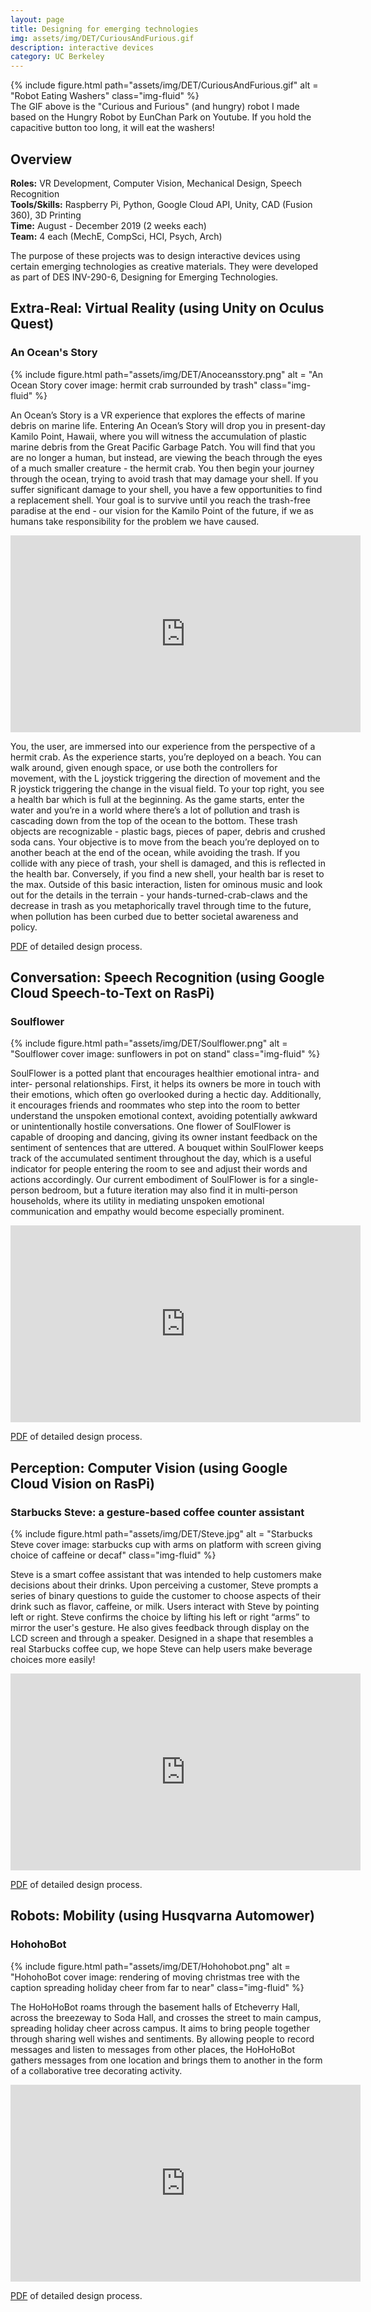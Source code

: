 ```yaml
---
layout: page
title: Designing for emerging technologies
img: assets/img/DET/CuriousAndFurious.gif
description: interactive devices
category: UC Berkeley
---
```

<div class="row">
    <div class="col-sm mt-3 mt-md-0">
        {% include figure.html path="assets/img/DET/CuriousAndFurious.gif" alt = "Robot Eating Washers" class="img-fluid" %}
    </div>
</div>
<div class="caption">
    The GIF above is the "Curious and Furious" (and hungry) robot I made based on the Hungry Robot by EunChan Park on Youtube. If you hold the capacitive button too long, it will eat the washers!
</div>

## Overview
**Roles:** VR Development, Computer Vision, Mechanical Design,  Speech Recognition  
**Tools/Skills:** Raspberry Pi, Python, Google Cloud API, Unity, CAD (Fusion 360), 3D Printing   
**Time:** August - December 2019 (2 weeks  each)  
**Team:** 4 each (MechE, CompSci, HCI, Psych, Arch) 

The purpose of these projects was to design interactive devices using certain emerging technologies as creative materials. They were developed as part of DES INV-290-6, Designing for Emerging Technologies.

## Extra-Real: Virtual Reality (using Unity on Oculus Quest)
### **An Ocean's Story** 
<div class="row">
    <div class="col-sm mt-3 mt-md-0">
        {% include figure.html path="assets/img/DET/Anoceansstory.png" alt = "An Ocean Story cover image: hermit crab surrounded by trash" class="img-fluid" %}
    </div>
</div>

An Ocean’s Story is a VR experience that explores the effects of marine debris on marine life. 
Entering An Ocean’s Story will drop you in present-day Kamilo Point, Hawaii, where you will witness the accumulation 
of plastic marine debris from the Great Pacific Garbage Patch. You will find that you are no longer a human, 
but instead, are viewing the beach through the eyes of a much smaller creature - the hermit crab. 
You then begin your journey through the ocean, trying to avoid trash that may damage your shell. 
If you suffer significant damage to your shell, you have a few opportunities to find a replacement shell. 
Your goal is to survive until you reach the trash-free paradise at the end - our vision for the Kamilo Point of the future, 
if we as humans take responsibility for the problem we have caused. 

<iframe width="560" height="315" src="https://www.youtube.com/embed/CKMGqEr92SU" frameborder="0" allow="accelerometer; autoplay; encrypted-media; gyroscope; picture-in-picture" allowfullscreen></iframe>

You, the user, are immersed into our experience from the perspective of a hermit crab. As the experience starts, 
you’re deployed on a beach. You can walk around, given enough space, or use both the controllers 
for movement, with the L joystick triggering the direction of movement and the R joystick triggering the change in the visual field. 
To your top right, you see a health bar which is full at the beginning. As the game starts, enter the water and you’re in a world where 
there’s a lot of pollution and trash is cascading down from the top of the ocean to the bottom. These trash objects are recognizable - plastic 
bags, pieces of paper, debris and crushed soda cans. Your objective is to move from the beach you’re deployed on to another beach 
at the end of the ocean, while avoiding the trash. If you collide with any piece of trash, your shell is damaged, 
and this is reflected in the health bar. Conversely, if you find a new shell, your health bar is reset to the max. 
Outside of this basic interaction, listen for ominous music and look out for the details in the terrain - 
your hands-turned-crab-claws and the decrease in trash as you metaphorically travel through time to the future, 
when pollution has been curbed due to better societal awareness and policy.

<a href="/assets/pdf/PROJ03_Process.pdf">PDF</a> of detailed design process.

## Conversation: Speech Recognition (using Google Cloud Speech-to-Text on RasPi)
### **Soulflower**
<div class="row">
    <div class="col-sm mt-3 mt-md-0">
        {% include figure.html path="assets/img/DET/Soulflower.png" alt = "Soulflower cover image: sunflowers in pot on stand" class="img-fluid" %}
    </div>
</div>

SoulFlower is a potted plant that encourages healthier emotional intra- and inter- personal relationships. 
First, it helps its owners be more in touch with their emotions, which often go overlooked during a hectic day. 
Additionally, it encourages friends and roommates who step into the room to better understand the unspoken 
emotional context, avoiding potentially awkward or unintentionally hostile conversations. One flower of SoulFlower 
is capable of drooping and dancing, giving its owner instant feedback on the sentiment of sentences that are uttered. 
A bouquet within SoulFlower keeps track of the accumulated sentiment throughout the day, which is a useful indicator 
for people entering the room to see and adjust their words and actions accordingly. Our current embodiment of SoulFlower 
is for a single-person bedroom, but a future iteration may also find it in multi-person households, where its utility 
in mediating unspoken emotional communication and empathy would become especially prominent.

<iframe width="560" height="315" src="https://www.youtube.com/embed/jrJ6WAsjsq0" frameborder="0" allow="accelerometer; autoplay; encrypted-media; gyroscope; picture-in-picture" allowfullscreen></iframe>

<a href="/assets/pdf/PROJ02_Process.pdf">PDF</a> of detailed design process.

## Perception: Computer Vision (using Google Cloud Vision on RasPi)
### **Starbucks Steve: a gesture-based coffee counter assistant** 
<div class="row">
    <div class="col-sm mt-3 mt-md-0">
        {% include figure.html path="assets/img/DET/Steve.jpg" alt = "Starbucks Steve cover image: starbucks cup with arms on platform with screen giving choice of caffeine or decaf" class="img-fluid" %}
    </div>
</div>

Steve is a smart coffee assistant that was intended to help customers make decisions about their drinks. 
Upon perceiving a customer, Steve prompts a series of binary questions to guide the customer to choose aspects of their drink such as flavor, caffeine, or milk. 
Users interact with Steve by pointing left or right. Steve confirms the choice by lifting his left or right “arms” to mirror the user's gesture. 
He also gives feedback through display on the LCD screen and through a speaker. Designed in a shape that resembles a real Starbucks coffee cup, 
we hope Steve can help users make beverage choices more easily!

<iframe width="560" height="315" src="https://www.youtube.com/embed/Soylf5HEnM0" frameborder="0" allow="accelerometer; autoplay; encrypted-media; gyroscope; picture-in-picture" allowfullscreen></iframe>

[PDF](/assets/pdf/PROJ01_Process.pdf) of detailed design process.

## Robots: Mobility (using Husqvarna Automower)
### **HohohoBot** 
<div class="row">
    <div class="col-sm mt-3 mt-md-0">
        {% include figure.html path="assets/img/DET/Hohohobot.png" alt = "HohohoBot cover image: rendering of moving christmas tree with the caption spreading holiday cheer from far to near" class="img-fluid" %}
    </div>
</div>

The HoHoHoBot roams through the basement halls of Etcheverry Hall, across the breezeway to Soda Hall, 
and crosses the street to main campus, spreading holiday cheer across campus. It aims to bring people 
together through sharing well wishes and sentiments. By allowing people to record messages and listen 
to messages from other places, the HoHoHoBot gathers messages from one location and brings them to another 
in the form of a collaborative tree decorating activity.

<iframe width="560" height="315" src="https://www.youtube.com/embed/Rudonu3daCI" frameborder="0" allow="accelerometer; autoplay; encrypted-media; gyroscope; picture-in-picture" allowfullscreen></iframe>

<a href="/assets/pdf/PROJ04_Process.pdf">PDF</a> of detailed design process.
